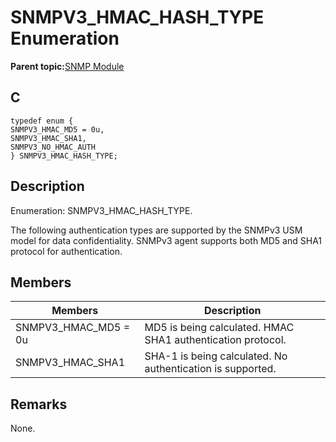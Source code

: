 # SNMPV3\_HMAC\_HASH\_TYPE Enumeration

**Parent topic:**[SNMP Module](GUID-7764E81C-8FC9-4B3E-8830-255BDE678AA0.md)

## C

```
typedef enum {
SNMPV3_HMAC_MD5 = 0u,
SNMPV3_HMAC_SHA1,
SNMPV3_NO_HMAC_AUTH
} SNMPV3_HMAC_HASH_TYPE;
```

## Description

Enumeration: SNMPV3\_HMAC\_HASH\_TYPE.

The following authentication types are supported by the SNMPv3 USM model for data confidentiality. SNMPv3 agent supports both MD5 and SHA1 protocol for authentication.

## Members

|Members|Description|
|-------|-----------|
|SNMPV3\_HMAC\_MD5 = 0u|MD5 is being calculated. HMAC SHA1 authentication protocol.|
|SNMPV3\_HMAC\_SHA1|SHA-1 is being calculated. No authentication is supported.|

## Remarks

None.

